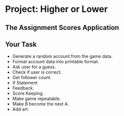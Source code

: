 # Project: Higher or Lower

<!-- SQL injection is a common security vulnerability for web application developers
to defend against. Or - it used to be common, until many web application
frameworks started including built-in guards against it.

In this assignment, you'll use what you've learned to craft a SQL injection
attack against a route in an application.

Then, you'll update the code in the application so that it's safe against SQL
injection. -->

## The Assignment Scores Application

<!--
This example application shows the assignment scores for different students. The
index page shows a list of students with a link to view each of their scores.
The /scores page shows the scores for that student. It also allows the student
to update their name.

_Note: This application is bad in lots of ways (any student can view any other
student's grades, or change their name!) For this assignment, we're focused only
on attacking and defending the SQL injection vulnerability, not fixing the other
issues._ -->

## Your Task

- Generate a random account from the game data.
- Format account data into printable format.
- Ask user for a guess.
- Check if user is correct.
- Get follower count.
- If Statement
- Feedback.
- Score Keeping.
- Make game repeatable.
- Make B become the next A.
- Add art.
